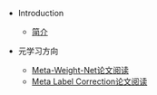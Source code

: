 - Introduction
    - [简介](README.md)

- 元学习方向
    - [Meta-Weight-Net论文阅读](/nodejs/Meta-Weight-Net.md)
    - [Meta Label Correction论文阅读](/nodejs/MLC.md)

